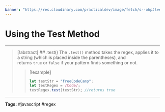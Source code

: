 ```yaml
---
banner: "https://res.cloudinary.com/practicaldev/image/fetch/s--ohpJlve1--/c_imagga_scale,f_auto,fl_progressive,h_420,q_auto,w_1000/https://res.cloudinary.com/drquzbncy/image/upload/v1586605549/javascript_banner_sxve2l.jpg"
---
```

# Using the Test Method
<hr> 

> [!abstract] ## .test()
> The `.test()` method takes the regex, applies it to a string (which is placed inside the parentheses), and returns `true` or `false` if your pattern finds something or not.
> 
> > [!example]
> > 
> > ```js
> > let testStr = "freeCodeCamp";
> > let testRegex = /Code/;
> > testRegex.test(testStr); //returns true
> > ```
> > 
> > 
> 

<hr> 
<b>Tags:</b> #javascript #regex